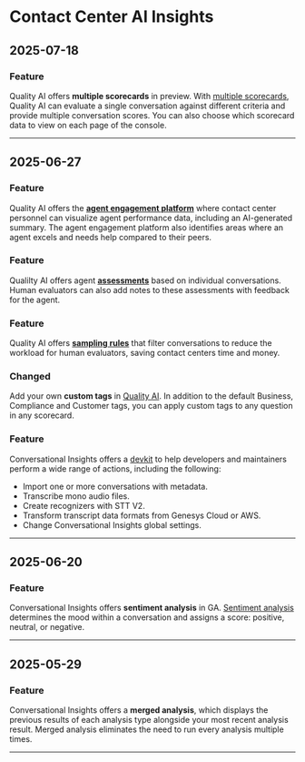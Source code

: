 # Contact Center AI Insights

## 2025-07-18

### Feature

Quality AI offers **multiple scorecards** in preview. With [multiple scorecards](https://cloud.google.com/contact-center/insights/docs/qai-basics#scorecards), Quality AI can evaluate a single conversation against different criteria and provide multiple conversation scores. You can also choose which scorecard data to view on each page of the console.

---
## 2025-06-27

### Feature

Quality AI offers the [**agent engagement platform**](https://cloud.google.com/contact-center/insights/docs/agent-engagement) where contact center personnel can visualize agent performance data, including an AI-generated summary. The agent engagement platform also identifies areas where an agent excels and needs help compared to their peers.

### Feature

Qualilty AI offers agent [**assessments**](https://cloud.google.com/contact-center/insights/docs/conversation-assessments) based on individual conversations. Human evaluators can also add notes to these assessments with feedback for the agent.

### Feature

Quality AI offers [**sampling rules**](https://cloud.google.com/contact-center/insights/docs/assessment-rules) that filter conversations to reduce the workload for human evaluators, saving contact centers time and money.

### Changed

Add your own **custom tags** in [Quality AI](https://cloud.google.com/contact-center/insights/docs/qai-basics). In addition to the default Business, Compliance and Customer tags, you can apply custom tags to any question in any scorecard.

### Feature

Conversational Insights offers a [devkit](https://cloud.google.com/contact-center/insights/docs/python-library-for-developers) to help developers and maintainers perform a wide range of actions, including the following:

* Import one or more conversations with metadata.
* Transcribe mono audio files.
* Create recognizers with STT V2.
* Transform transcript data formats from Genesys Cloud or AWS.
* Change Conversational Insights global settings.

---
## 2025-06-20

### Feature

Conversational Insights offers **sentiment analysis** in GA. [Sentiment analysis](https://cloud.google.com/contact-center/insights/docs/sentiment) determines the mood within a conversation and assigns a score: positive, neutral, or negative.

---
## 2025-05-29

### Feature

Conversational Insights offers a **merged analysis**, which displays the previous results of each analysis type alongside your most recent analysis result. Merged analysis eliminates the need to run every analysis multiple times.

---
